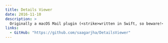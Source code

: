 ```yaml
---
title: Details Viewer
date: 2016-11-10
description: >
  Originally a macOS Mail plugin (<strike>written in Swift, so beware!</strike> just run-of-the-mill swizzling concerns now that ABI stability is here) to show extra details, but is now approaching a state where it's a dumping ground of random things I wish Mail did. Currently auto-expands the "Details" button in messages (hence the name), and adds tooltips to messages in the list view.
links:
  - GitHub: "https://github.com/saagarjha/DetailsViewer"
---
```

